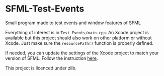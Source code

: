 # SFML-Test-Events

Small program made to test events and window features of SFML

Everything of interest is in `Test Events/main.cpp`. An Xcode project is
available but this project should also work on other platform or without
Xcode. Just make sure the `resourcePath()` function is properly defined.

If needed, you can update the settings of the Xcode project to match
your version of SFML. Follow the instruction
[here](https://github.com/SFML/SFML/blob/master/tools/xcode/templates/readme.txt#L107-L127).

This project is licenced under zlib.

